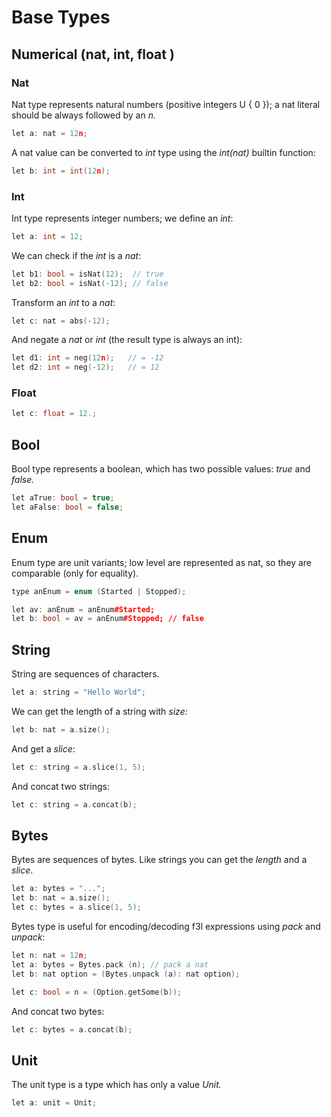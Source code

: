 # Base Types

## Numerical \(nat, int, float \)

### Nat

Nat type represents natural numbers \(positive integers U { 0 }\); a nat literal should be always followed by an _n._

```c
let a: nat = 12n;
```

A nat value can be converted to _int_ type using the _int\(nat\)_ builtin function:

```c
let b: int = int(12n);
```

### Int

Int type represents integer numbers; we define an _int_:

```c
let a: int = 12;
```

We can check if the _int_ is a _nat_:

```c
let b1: bool = isNat(12);  // true
let b2: bool = isNat(-12); // false
```

Transform an _int_ to a _nat_:

```c
let c: nat = abs(-12);
```

And negate a _nat_ or _int_ \(the result type is always an int\):

```c
let d1: int = neg(12n);   // = -12
let d2: int = neg(-12);   // = 12
```

### Float

```c
let c: float = 12.;
```


## Bool

Bool type represents a boolean, which has two possible values: _true_ and _false._

```cpp
let aTrue: bool = true;
let aFalse: bool = false;
```

## Enum

Enum type are unit variants; low level are represented as nat, so they are comparable \(only for equality\).

```cpp
type anEnum = enum (Started | Stopped);

let av: anEnum = anEnum#Started;
let b: bool = av = anEnum#Stopped; // false
```

## String

String are sequences of characters.

```cpp
let a: string = "Hello World";
```

We can get the length of a string with _size:_

```cpp
let b: nat = a.size();
```

And get a _slice_:

```cpp
let c: string = a.slice(1, 5);
```

And concat two strings:

```cpp
let c: string = a.concat(b);
```

## Bytes

Bytes are sequences of bytes. Like strings you can get the _length_ and a _slice_. 

```cpp
let a: bytes = "...";
let b: nat = a.size();
let c: bytes = a.slice(1, 5);
```

Bytes type is useful for encoding/decoding f3l expressions using _pack_ and _unpack_:

```cpp
let n: nat = 12n;
let a: bytes = Bytes.pack (n); // pack a nat
let b: nat option = (Bytes.unpack (a): nat option);

let c: bool = n = (Option.getSome(b));
```

And concat two bytes:

```cpp
let c: bytes = a.concat(b);
```

## Unit

The unit type is a type which has only a value _Unit._

```cpp
let a: unit = Unit;
```




